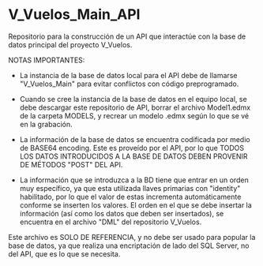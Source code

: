 # V_Vuelos_Main_API
Repositorio para la construcción de un API que interactúe con la base de datos principal del proyecto V_Vuelos.

NOTAS IMPORTANTES: 

- La instancia de la base de datos local para el API debe de llamarse "V_Vuelos_Main" para evitar conflictos con código preprogramado.

- Cuando se cree la instancia de la base de datos en el equipo local, se debe descargar este repositorio de API, borrar el archivo Model1.edmx de la carpeta MODELS, y recrear un modelo .edmx según lo que se vé en la grabación. 

- La información de la base de datos se encuentra codificada por medio de BASE64 encoding. Este es proveído por el API, por lo que TODOS LOS DATOS INTRODUCIDOS A LA BASE DE DATOS DEBEN PROVENIR DE MÉTODOS "POST" DEL API. 

- La información que se introduzca a la BD tiene que entrar en un orden muy específico, ya que esta utilizada llaves primarias con "identity" habilitado, por lo que el valor de estas incrementa automáticamente conforme se inserten los valores. El orden en el que se debe insertar la información (así como los datos que deben ser insertados), se encuentra en el archivo "DML" del repositorio V_Vuelos. 

Este archivo es SOLO DE REFERENCIA, y no debe ser usado para popular la base de datos, ya que realiza una encriptación de lado del SQL Server, no del API, que es lo que se necesita. 
